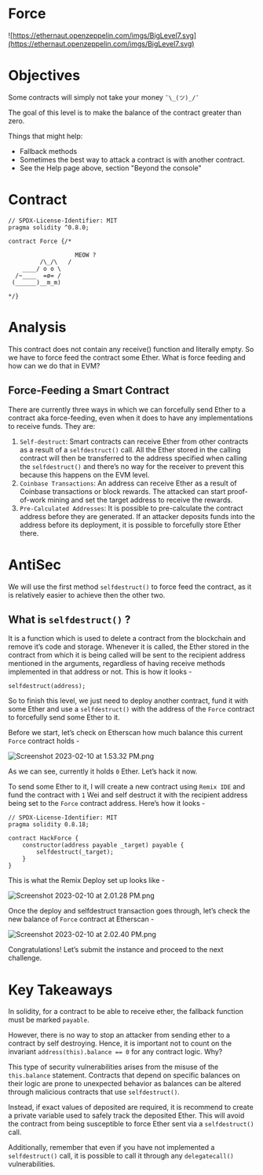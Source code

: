 # Force

![https://ethernaut.openzeppelin.com/imgs/BigLevel7.svg](https://ethernaut.openzeppelin.com/imgs/BigLevel7.svg)

# Objectives

Some contracts will simply not take your money `¯\_(ツ)_/¯`

The goal of this level is to make the balance of the contract greater than zero.

Things that might help:

- Fallback methods
- Sometimes the best way to attack a contract is with another contract.
- See the Help page above, section "Beyond the console"

# Contract

```solidity
// SPDX-License-Identifier: MIT
pragma solidity ^0.8.0;

contract Force {/*

                   MEOW ?
         /\_/\   /
    ____/ o o \
  /~____  =ø= /
 (______)__m_m)

*/}
```

# Analysis

This contract does not contain any receive() function and literally empty. So we have to force feed the contract some Ether. What is force feeding and how can we do that in EVM?

## Force-Feeding a Smart Contract

There are currently three ways in which we can forcefully send Ether to a contract aka force-feeding, even when it does to have any implementations to receive funds. They are:

1. `Self-destruct`: Smart contracts can receive Ether from other contracts as a result of a `selfdestruct()` call. All the Ether stored in the calling contract will then be transferred to the address specified when calling the `selfdestruct()` and there’s no way for the receiver to prevent this because this happens on the EVM level.
2. `Coinbase Transactions`: An address can receive Ether as a result of Coinbase transactions or block rewards. The attacked can start proof-of-work mining and set the target address to receive the rewards.
3. `Pre-Calculated Addresses`: It is possible to pre-calculate the contract address before they are generated. If an attacker deposits funds into the address before its deployment, it is possible to forcefully store Ether there.

# AntiSec

We will use the first method `selfdestruct()` to force feed the contract, as it is relatively easier to achieve then the other two.

## What is `selfdestruct()` ?

It is a function which is used to delete a contract from the blockchain and remove it’s code and storage. Whenever it is called, the Ether stored in the contract from which it is being called will be sent to the recipient address mentioned in the arguments, regardless of having receive methods implemented in that address or not. This is how it looks - 

```solidity
selfdestruct(address);
```

So to finish this level, we just need to deploy another contract, fund it with some Ether and use a `selfdestruct()` with the address of the `Force` contract to forcefully send some Ether to it.

Before we start, let’s check on Etherscan how much balance this current `Force` contract holds - 

![Screenshot 2023-02-10 at 1.53.32 PM.png](https://s3-us-west-2.amazonaws.com/secure.notion-static.com/a19b5d88-742a-4015-be0f-cd50f21ce23b/Screenshot_2023-02-10_at_1.53.32_PM.png)

As we can see, currently it holds `0` Ether. Let’s hack it now.

To send some Ether to it, I will create a new contract using `Remix IDE` and fund the contract with `1` Wei and self destruct it with the recipient address being set to the `Force` contract address. Here’s how it looks - 

```solidity
// SPDX-License-Identifier: MIT
pragma solidity 0.8.18;

contract HackForce {
    constructor(address payable _target) payable {
        selfdestruct(_target);
    }
}
```

This is what the Remix Deploy set up looks like - 

![Screenshot 2023-02-10 at 2.01.28 PM.png](https://s3-us-west-2.amazonaws.com/secure.notion-static.com/30588f5e-1930-4e42-b8f8-103f003b9942/Screenshot_2023-02-10_at_2.01.28_PM.png)

Once the deploy and selfdestruct transaction goes through, let’s check the new balance of `Force` contract at Etherscan - 

![Screenshot 2023-02-10 at 2.02.40 PM.png](https://s3-us-west-2.amazonaws.com/secure.notion-static.com/10891877-9f4b-4dbc-8724-4ac73629476e/Screenshot_2023-02-10_at_2.02.40_PM.png)

Congratulations! Let’s submit the instance and proceed to the next challenge.

# Key Takeaways

In solidity, for a contract to be able to receive ether, the fallback function must be marked `payable`.

However, there is no way to stop an attacker from sending ether to a contract by self destroying. Hence, it is important not to count on the invariant `address(this).balance == 0` for any contract logic. Why?

This type of security vulnerabilities arises from the misuse of the `this.balance` statement. Contracts that depend on specific balances on their logic are prone to unexpected behavior as balances can be altered through malicious contracts that use `selfdestruct()`.

Instead, if exact values of deposited are required, it is recommend to create a private variable used to safely track the deposited Ether. This will avoid the contract from being susceptible to force Ether sent via a `selfdestruct()` call.

Additionally, remember that even if you have not implemented a `selfdestruct()` call, it is possible to call it through any `delegatecall()` vulnerabilities.
